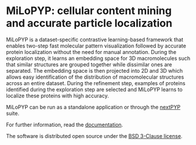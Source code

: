 # MiLoPYP: cellular content mining and accurate particle localization

MiLoPYP is a dataset-specific contrastive learning-based framework that enables two-step fast molecular pattern visualization followed by accurate protein localization without the need for manual annotation. During the exploration step, it learns an embedding space for 3D macromolecules such that similar structures are grouped together while dissimilar ones are separated. The embedding space is then projected into 2D and 3D which allows easy identification of the distribution of macromolecular structures across an entire dataset. During the refinement step, examples of proteins identified during the exploration step are selected and MiLoPYP learns to localize these proteins with high accuracy.

MiLoPYP can be run as a standalone application or through the [nextPYP](https://nextpyp.app) suite.

For further information, read the [documentation](https://nextpyp.app/milopyp).

The software is distributed open source under the [BSD 3-Clause license](../LICENSE).